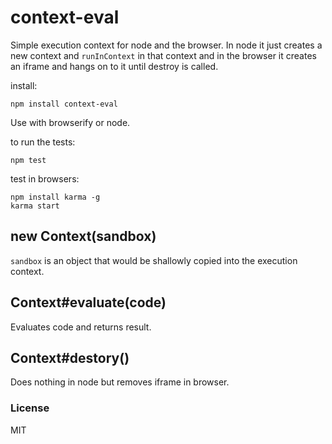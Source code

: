 # context-eval

Simple execution context for node and the browser. In node it just creates a new
context and `runInContext` in that context and in the browser it creates an
iframe and hangs on to it until destroy is called.

install:

    npm install context-eval

Use with browserify or node.

to run the tests:

    npm test

test in browsers:

    npm install karma -g
    karma start


## new Context(sandbox)

`sandbox` is an object that would be shallowly copied into the execution context.

## Context#evaluate(code)

Evaluates code and returns result.

## Context#destory()

Does nothing in node but removes iframe in browser.


### License

MIT